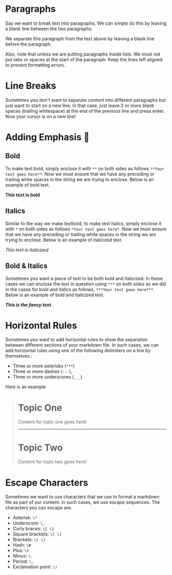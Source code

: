 # Paragraphs
Say we want to break text into paragraphs. We can simply do this
by leaving a blank line between the two paragraphs.

We separate this paragraph from the text above by leaving a blank line
before the paragraph.

Also, note that unless we are putting paragraphs inside lists. We must not
put tabs or spaces at the start of the paragraph. Keep the lines left aligned
to prevent formatting errors.

# Line Breaks

Sometimes you don't want to separate content into different paragraphs but just
want to start on a new line. In that case, just leave 2 or more blank
spaces (trailing whitespace) at the end of the previous line and press enter.  
Now your cursor is on a new line!

# Adding Emphasis 💅

## Bold
To make text bold, simply enclose it with `**` on both sides as follows
`**Your text goes here**`. Now we must ensure that we have any preceding or trailing
white spaces in the string we are trying to enclose. Below is an example of bold text.

**This text is bold**

## Italics
Similar to the way we make textbold, to make text italics, simply enclose it with
`*` on both sides as follows `*Your text goes here*`. Now we must ensure that we have
any preceding or trailing white spaces in the string we are trying to enclose.
Below is an example of italicized text.

*This text is italicized*

## Bold & Italics

Sometimes you want a piece of text to be both bold and italicized. In these cases
we can enclose the text in question using `***` on both sides as we did in the 
cases for bold and italics as follows, `***Your text goes here***`. Below is an 
example of bold and italicized text.

***This is the fancy text.***

# Horizontal Rules
Sometimes you want to add horizontal rules to show the separation between different sections of your markdown file. In such cases, we can add horizontal rules using one of the following delimiters on a line by themselves.:

- Three or more asterisks (`***`)
- Three or more dashes (`---`), 
- Three or more underscores (`___`) 

Here is an example

> # Topic One
> Content for topic one goes here!
> ***
> # Topic Two
> Content for topic two goes here!

# Escape Characters
Sometimes we want to use characters that we use to format a markdown file as part of our content. in such cases, we use escape sequences. The characters you can escape are:
- Asterisk: `\*`
- Underscore: `\_`
- Curly braces: `\{ \}`
- Square brackets: `\[ \]`
- Brackets: `\( \)`
- Hash: `\#`
- Plus: `\+`
- Minus: `\-`
- Period: `\.`
- Exclamation point: `\!`